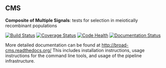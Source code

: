 ## CMS

**Composite of Multiple Signals**: tests for selection in meiotically recombinant populations

[![Build Status](https://travis-ci.com/broadinstitute/cms.svg?branch=master)](https://travis-ci.com/broadinstitute/cms)
[![Coverage Status](https://coveralls.io/repos/broadinstitute/cms/badge.svg)](https://coveralls.io/r/broadinstitute/cms)
[![Code Health](https://landscape.io/github/broadinstitute/cms/master/landscape.svg?style=flat)](https://landscape.io/github/broadinstitute/cms)
[![Documentation Status](https://readthedocs.org/projects/broad-cms/badge/?version=latest)](http://broad-cms.readthedocs.io/en/latest/)

More detailed documentation can be found at http://broad-cms.readthedocs.org/
This includes installation instructions,
usage instructions for the command line tools,
and usage of the pipeline infrastructure.
